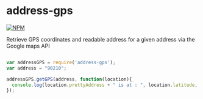 address-gps
===========

[![NPM](https://nodei.co/npm/address-gps.png)](https://nodei.co/npm/address-gps/)

Retrieve GPS coordinates and readable address for a given address via the Google maps API

```javascript

var addressGPS = require('address-gps');
var address = "90210";

addressGPS.getGPS(address, function(location){
  console.log(location.prettyAddress + " is at : ", location.latitude, ", " + location.longitude);
});

```
